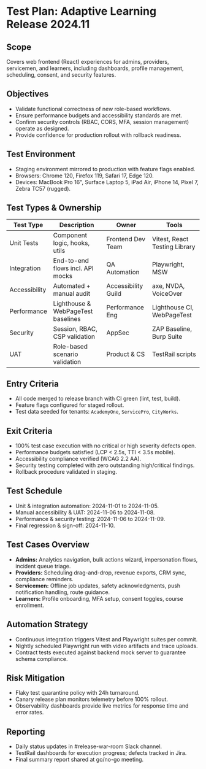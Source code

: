 # Test Plan: Adaptive Learning Release 2024.11

## Scope
Covers web frontend (React) experiences for admins, providers, servicemen, and learners, including dashboards, profile management, scheduling, consent, and security features.

## Objectives
- Validate functional correctness of new role-based workflows.
- Ensure performance budgets and accessibility standards are met.
- Confirm security controls (RBAC, CORS, MFA, session management) operate as designed.
- Provide confidence for production rollout with rollback readiness.

## Test Environment
- Staging environment mirrored to production with feature flags enabled.
- Browsers: Chrome 120, Firefox 119, Safari 17, Edge 120.
- Devices: MacBook Pro 16", Surface Laptop 5, iPad Air, iPhone 14, Pixel 7, Zebra TC57 (rugged).

## Test Types & Ownership
| Test Type | Description | Owner | Tools |
| --- | --- | --- | --- |
| Unit Tests | Component logic, hooks, utils | Frontend Dev Team | Vitest, React Testing Library |
| Integration | End-to-end flows incl. API mocks | QA Automation | Playwright, MSW |
| Accessibility | Automated + manual audit | Accessibility Guild | axe, NVDA, VoiceOver |
| Performance | Lighthouse & WebPageTest baselines | Performance Eng | Lighthouse CI, WebPageTest |
| Security | Session, RBAC, CSP validation | AppSec | ZAP Baseline, Burp Suite |
| UAT | Role-based scenario validation | Product & CS | TestRail scripts |

## Entry Criteria
- All code merged to release branch with CI green (lint, test, build).
- Feature flags configured for staged rollout.
- Test data seeded for tenants: `AcademyOne`, `ServicePro`, `CityWorks`.

## Exit Criteria
- 100% test case execution with no critical or high severity defects open.
- Performance budgets satisfied (LCP < 2.5s, TTI < 3.5s mobile).
- Accessibility compliance verified (WCAG 2.2 AA).
- Security testing completed with zero outstanding high/critical findings.
- Rollback procedure validated in staging.

## Test Schedule
- Unit & integration automation: 2024-11-01 to 2024-11-05.
- Manual accessibility & UAT: 2024-11-06 to 2024-11-08.
- Performance & security testing: 2024-11-06 to 2024-11-09.
- Final regression & sign-off: 2024-11-10.

## Test Cases Overview
- **Admins:** Analytics navigation, bulk actions wizard, impersonation flows, incident queue triage.
- **Providers:** Scheduling drag-and-drop, revenue exports, CRM sync, compliance reminders.
- **Servicemen:** Offline job updates, safety acknowledgments, push notification handling, route guidance.
- **Learners:** Profile onboarding, MFA setup, consent toggles, course enrollment.

## Automation Strategy
- Continuous integration triggers Vitest and Playwright suites per commit.
- Nightly scheduled Playwright run with video artifacts and trace uploads.
- Contract tests executed against backend mock server to guarantee schema compliance.

## Risk Mitigation
- Flaky test quarantine policy with 24h turnaround.
- Canary release plan monitors telemetry before 100% rollout.
- Observability dashboards provide live metrics for response time and error rates.

## Reporting
- Daily status updates in #release-war-room Slack channel.
- TestRail dashboards for execution progress; defects tracked in Jira.
- Final summary report shared at go/no-go meeting.

